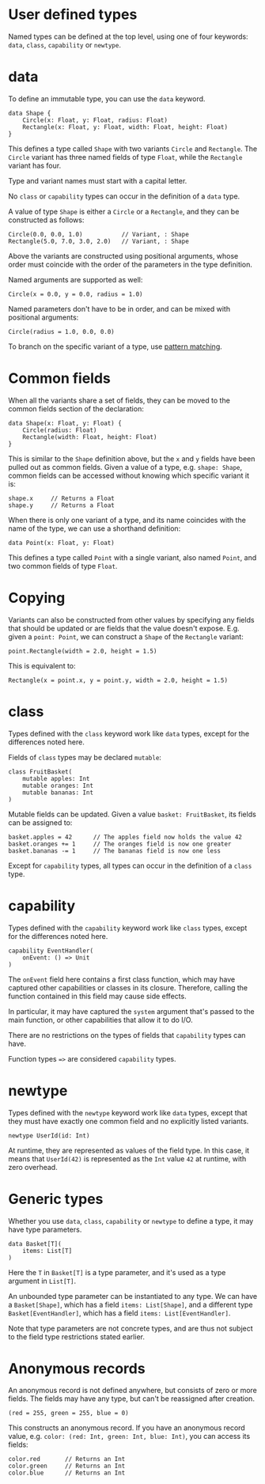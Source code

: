 # User defined types

Named types can be defined at the top level, using one of four keywords: `data`, `class`, `capability` or `newtype`.


# data

To define an immutable type, you can use the `data` keyword.

```firefly
data Shape {
    Circle(x: Float, y: Float, radius: Float)
    Rectangle(x: Float, y: Float, width: Float, height: Float)
}
```

This defines a type called `Shape` with two variants `Circle` and `Rectangle`. 
The `Circle` variant has three named fields of type `Float`, while the `Rectangle` variant has four.

Type and variant names must start with a capital letter.

No `class` or `capability` types can occur in the definition of a `data` type.

A value of type `Shape` is either a `Circle` or a `Rectangle`, and they can be constructed as follows:

```firefly
Circle(0.0, 0.0, 1.0)           // Variant, : Shape
Rectangle(5.0, 7.0, 3.0, 2.0)   // Variant, : Shape
```

Above the variants are constructed using positional arguments, whose order must coincide with the order of the parameters in the type definition.

Named arguments are supported as well:

```firefly
Circle(x = 0.0, y = 0.0, radius = 1.0)
```

Named parameters don't have to be in order, and can be mixed with positional arguments:

```firefly
Circle(radius = 1.0, 0.0, 0.0)
```

To branch on the specific variant of a type, use [pattern matching](pattern-matching).


# Common fields

When all the variants share a set of fields, they can be moved to the common fields section of the declaration:

```firefly
data Shape(x: Float, y: Float) {
    Circle(radius: Float)
    Rectangle(width: Float, height: Float)
}
```

This is similar to the `Shape` definition above, but the `x` and `y` fields have been pulled out as common fields. 
Given a value of a type, e.g. `shape: Shape`, common fields can be accessed without knowing which specific variant it is:

```firefly
shape.x     // Returns a Float
shape.y     // Returns a Float
```

When there is only one variant of a type, and its name coincides with the name of the type, we can use a shorthand definition:

```firefly
data Point(x: Float, y: Float)
```

This defines a type called `Point` with a single variant, also named `Point`, and two common fields of type `Float`.


# Copying

Variants can also be constructed from other values by specifying any fields that should be updated or are fields that the value doesn't expose.
E.g. given a `point: Point`, we can construct a `Shape` of the `Rectangle` variant:

```firefly
point.Rectangle(width = 2.0, height = 1.5)
```

This is equivalent to:

```firefly
Rectangle(x = point.x, y = point.y, width = 2.0, height = 1.5)
```


# class

Types defined with the `class` keyword work like `data` types, except for the differences noted here.

Fields of `class` types may be declared `mutable`:

```firefly
class FruitBasket(
    mutable apples: Int
    mutable oranges: Int
    mutable bananas: Int
)
```

Mutable fields can be updated. Given a value `basket: FruitBasket`, its fields can be assigned to:

```firefly
basket.apples = 42      // The apples field now holds the value 42
basket.oranges += 1     // The oranges field is now one greater
basket.bananas -= 1     // The bananas field is now one less
```

Except for `capability` types, all types can occur in the definition of a `class` type.


# capability

Types defined with the `capability` keyword work like `class` types, except for the differences noted here.

```firefly
capability EventHandler(
    onEvent: () => Unit
)
```

The `onEvent` field here contains a first class function, which may have captured other capabilities or classes in its closure.
Therefore, calling the function contained in this field may cause side effects.

In particular, it may have captured the `system` argument that's passed to the main function, or other capabilities that allow it to do I/O.

There are no restrictions on the types of fields that `capability` types can have.

Function types `=>` are considered `capability` types.


# newtype

Types defined with the `newtype` keyword work like `data` types, except that they must have exactly one common field and no explicitly listed variants.

```firefly
newtype UserId(id: Int)
```

At runtime, they are represented as values of the field type.
In this case, it means that `UserId(42)` is represented as the `Int` value `42` at runtime, with zero overhead.


# Generic types

Whether you use `data`, `class`, `capability` or `newtype` to define a type, it may have type parameters.

```firefly
data Basket[T](
    items: List[T]
)
```

Here the `T` in `Basket[T]` is a type parameter, and it's used as a type argument in `List[T]`.

An unbounded type parameter can be instantiated to any type. 
We can have a `Basket[Shape]`, which has a field `items: List[Shape]`, and a different type `Basket[EventHandler]`, which has a field `items: List[EventHandler]`.

Note that type parameters are not concrete types, and are thus not subject to the field type restrictions stated earlier.


# Anonymous records

An anonymous record is not defined anywhere, but consists of zero or more fields. The fields may have any type, but can't be reassigned after creation.

```firefly
(red = 255, green = 255, blue = 0)
```

This constructs an anonymous record.
If you have an anonymous record value, e.g. `color: (red: Int, green: Int, blue: Int)`, you can access its fields:

```firefly
color.red       // Returns an Int
color.green     // Returns an Int
color.blue      // Returns an Int
```
